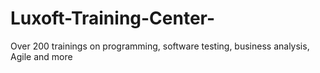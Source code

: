 # Luxoft-Training-Center-
Over 200 trainings on programming, software testing, business analysis, Agile and more

